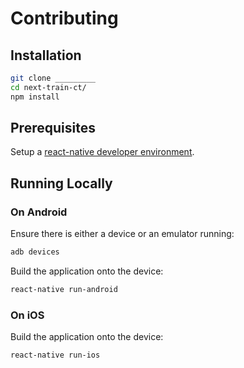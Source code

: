 # Contributing

## Installation

```` sh
git clone _________
cd next-train-ct/
npm install
````

## Prerequisites

Setup a [react-native developer environment](http://data-creative.info/process-documentation/2016/07/22/react-native-android-dev-env-setup-from-scratch/).

## Running Locally

### On Android

Ensure there is either a device or an emulator running:

```` sh
adb devices
````

Build the application onto the device:

```` sh
react-native run-android
````

### On iOS

Build the application onto the device:

```` sh
react-native run-ios
````
